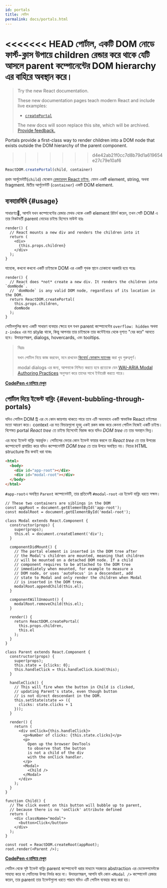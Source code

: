 ```yaml
---
id: portals
title: পোর্টাল
permalink: docs/portals.html
---
```


<<<<<<< HEAD
পোর্টাল, একটি  DOM নোডে ফার্স্ট-ক্লাস উপায়ে children রেন্ডার করে থাকে যেটি আসলে parent কম্পোনেন্টের DOM hierarchy এর বাহিরে অবস্থান করে।
=======
> Try the new React documentation.
> 
> These new documentation pages teach modern React and include live examples:
>
> - [`createPortal`](https://beta.reactjs.org/reference/react-dom/createPortal)
>
> The new docs will soon replace this site, which will be archived. [Provide feedback.](https://github.com/reactjs/reactjs.org/issues/3308)

Portals provide a first-class way to render children into a DOM node that exists outside the DOM hierarchy of the parent component.
>>>>>>> d4e42ab21f0cc7d8b79d1a619654e27c79e10af6

```js
ReactDOM.createPortal(child, container)
```

প্রথম আর্গুমেন্টটি(`child`) যেকোন [রেন্ডারেবল React চাইল্ড](/docs/react-component.html#render), যেমন একটি element, string, অথবা fragment. দ্বিতীয় আর্গুমেন্টটি (`container`) একটি DOM element.

## ব্যবহারবিধি {#usage}

সাধারণত, আপনি যখন কম্পোনেন্টের রেন্ডার মেথড থেকে একটি element রিটার্ন করেন, তখন সেটি DOM এ তার নিকটবর্তী  parent নোডের চাইল্ড হিসেবে মাউন্ট হয়ঃ

```js{4,6}
render() {
  // React mounts a new div and renders the children into it
  return (
    <div>
      {this.props.children}
    </div>
  );
}
```

যাহোক, কখনো কখনো একটি চাইল্ডকে DOM এর একটি পৃথক স্থানে ঢোকানো দরকারি হয়ে পরেঃ

```js{6}
render() {
  // React does *not* create a new div. It renders the children into `domNode`.
  // `domNode` is any valid DOM node, regardless of its location in the DOM.
  return ReactDOM.createPortal(
    this.props.children,
    domNode
  );
}
```

পোর্টালগুলির জন্য একটি সাধারণ ব্যবহার ক্ষেত্রে হল যখন parent কম্পোনেন্টের `overflow: hidden` অথবা `z-index` এর মত style থাকে, কিন্তু আপনার তার চাইল্ডকে তার কন্টেইনার থেকে দৃশ্যত "বের করে" আনতে হবে। উদাহরণস্বরূপ, dialogs, hovercards, এবং tooltips.

> বিঃদ্রঃ
>
> যখন পোর্টাল নিয়ে কাজ করবেন, মনে রাখবেন [কিবোর্ড ফোকাস ম্যানেজ](/docs/accessibility.html#programmatically-managing-focus) করা খুব গুরুত্বপূর্ণ।
>
> modal dialogs এর জন্য, আপনাকে নিশ্চিত করতে হবে প্রত্যেকে যেন  [WAI-ARIA Modal Authoring Practices](https://www.w3.org/WAI/ARIA/apg/patterns/dialogmodal/) অনুসরণ করে তাদের সাথে ইন্টারেক্ট করতে পারে।

[**CodePen এ চালিয়ে দেখুন**](https://codepen.io/gaearon/pen/yzMaBd)

## পোর্টাল দিয়ে ইভেন্ট বাব্লিং {#event-bubbling-through-portals}

যদিও পোর্টাল DOM ট্রি এর যে কোন জায়গায় থাকতে পারে তবে এটি অন্যভাবে একটি স্বাভাবিক React চাইল্ডের মতো আচরণ করে। context এর মত ফিচারগুলো হুবহু একই রকম কাজ করে কেননা পোর্টাল নিজেই একটি চাইল্ড। বিশেষত portal *React tree* তে চাইল্ড হিসেবেই বিরাজ করে যদিও *DOM tree* তে তার অবস্থান ভিন্ন।

এর মধ্যে ইভেন্ট বাব্লিং অন্তর্ভুক্ত। পোর্টালের ভেতর কোন ইভেন্ট ফায়ার করলে তা *React tree* তে তার উপরের কম্পোনেন্টে প্রসারিত করে যদিও কম্পোনেন্টটি *DOM tree* তে তার উপরে অবস্থিত নয়। নিচের HTML structure টির কথাই ধরা যাকঃ

```html
<html>
  <body>
    <div id="app-root"></div>
    <div id="modal-root"></div>
  </body>
</html>
```

`#app-root`এ অবস্থিত `Parent` কম্পোনেন্টটি, তার প্রতিবেশী `#modal-root` এর ইভেন্ট বাব্লিং ধরতে সক্ষম।

```js{28-31,42-49,53,61-63,70-71,74}
// These two containers are siblings in the DOM
const appRoot = document.getElementById('app-root');
const modalRoot = document.getElementById('modal-root');

class Modal extends React.Component {
  constructor(props) {
    super(props);
    this.el = document.createElement('div');
  }

  componentDidMount() {
    // The portal element is inserted in the DOM tree after
    // the Modal's children are mounted, meaning that children
    // will be mounted on a detached DOM node. If a child
    // component requires to be attached to the DOM tree
    // immediately when mounted, for example to measure a
    // DOM node, or uses 'autoFocus' in a descendant, add
    // state to Modal and only render the children when Modal
    // is inserted in the DOM tree.
    modalRoot.appendChild(this.el);
  }

  componentWillUnmount() {
    modalRoot.removeChild(this.el);
  }

  render() {
    return ReactDOM.createPortal(
      this.props.children,
      this.el
    );
  }
}

class Parent extends React.Component {
  constructor(props) {
    super(props);
    this.state = {clicks: 0};
    this.handleClick = this.handleClick.bind(this);
  }

  handleClick() {
    // This will fire when the button in Child is clicked,
    // updating Parent's state, even though button
    // is not direct descendant in the DOM.
    this.setState(state => ({
      clicks: state.clicks + 1
    }));
  }

  render() {
    return (
      <div onClick={this.handleClick}>
        <p>Number of clicks: {this.state.clicks}</p>
        <p>
          Open up the browser DevTools
          to observe that the button
          is not a child of the div
          with the onClick handler.
        </p>
        <Modal>
          <Child />
        </Modal>
      </div>
    );
  }
}

function Child() {
  // The click event on this button will bubble up to parent,
  // because there is no 'onClick' attribute defined
  return (
    <div className="modal">
      <button>Click</button>
    </div>
  );
}

const root = ReactDOM.createRoot(appRoot);
root.render(<Parent />);
```

[**CodePen এ চালিয়ে দেখুন**](https://codepen.io/gaearon/pen/jGBWpE)

পোর্টাল থেকে সৃষ্ট ইভেন্ট বাব্লিং parent কম্পোনেন্টে ধরার মাধ্যমে সহজতর abstraction এর ডেভেলপমেন্টকে সাহায্য করে যা পোর্টালের উপর নির্ভর করে না। উদাহরণস্বরূপ, আপনি যদি কোন `<Modal />` কম্পোনেন্ট রেন্ডার করেন, তার parent তার ইভেন্টগুলো ধরতে পারবে যদিও এটি পোর্টাল ব্যবহার করে করা হয়।
